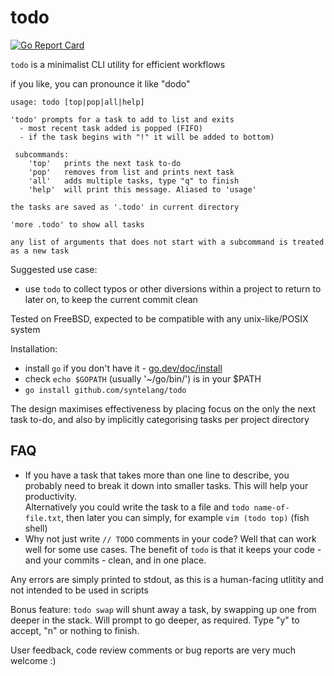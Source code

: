 # todo

[![Go Report Card](https://goreportcard.com/badge/github.com/syntelang/todo)](https://goreportcard.com/report/github.com/syntelang/todo)

`todo` is a minimalist CLI utility for efficient workflows

if you like, you can pronounce it like "dodo"

>
    usage: todo [top|pop|all|help]

    'todo' prompts for a task to add to list and exits
      - most recent task added is popped (FIFO)
      - if the task begins with "!" it will be added to bottom)

     subcommands:
        'top'   prints the next task to-do
        'pop'   removes from list and prints next task
        'all'   adds multiple tasks, type "q" to finish
        'help'  will print this message. Aliased to 'usage'

    the tasks are saved as '.todo' in current directory

    'more .todo' to show all tasks

    any list of arguments that does not start with a subcommand is treated as a new task

Suggested use case:
+   use `todo` to collect typos or other diversions within a project to return to later on, to keep the current commit clean

Tested on FreeBSD, expected to be compatible with any unix-like/POSIX system

Installation:
+ install `go` if you don't have it - [go.dev/doc/install](https://go.dev/doc/install)
+ check `echo $GOPATH` (usually '~/go/bin/') is in your $PATH
+ `go install github.com/syntelang/todo`

The design maximises effectiveness by placing focus on the only the next task to-do, and also by implicitly categorising tasks per project directory

## FAQ
+ If you have a task that takes more than one line to describe, you probably need to break it down into smaller tasks. This will help your productivity.  
Alternatively you could write the task to a file and `todo name-of-file.txt`, then later you can simply, for example `vim (todo top)` (fish shell)
+ Why not just write `// TODO` comments in your code? Well that can work well for some use cases. The benefit of `todo` is that it keeps your code - and your commits - clean, and in one place.  

Any errors are simply printed to stdout, as this is a human-facing utlitity and not intended to be used in scripts

Bonus feature:
`todo swap` will shunt away a task, by swapping up one from deeper in the stack. Will prompt to go deeper, as required. Type "y" to accept, "n" or nothing to finish.

User feedback, code review comments or bug reports are very much welcome :)
